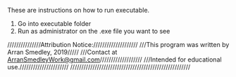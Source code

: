 These are instructions on how to run executable.

1. Go into executable folder
2. Run as administrator on the .exe file you want to see

///////////////Attribution Notice:////////////////////
///This program was written by Arran Smedley, 2019/////
///Contact at ArranSmedleyWork@gmail.com///////////////////
///Intended for educational use.//////////////////////
//////////////////////////////////////////////////////